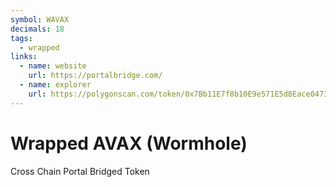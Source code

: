 ```yaml
---
symbol: WAVAX
decimals: 18
tags:
  - wrapped
links:
  - name: website
    url: https://portalbridge.com/
  - name: explorer
    url: https://polygonscan.com/token/0x7Bb11E7f8b10E9e571E5d8Eace04735fDFB2358a
---
```


# Wrapped AVAX (Wormhole)

Cross Chain Portal Bridged Token
